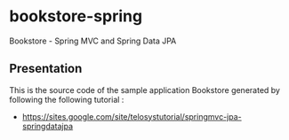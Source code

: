 bookstore-spring
================

Bookstore - Spring MVC and Spring Data JPA

Presentation
------------

This is the source code of the sample application Bookstore generated by following the following tutorial :
* https://sites.google.com/site/telosystutorial/springmvc-jpa-springdatajpa

